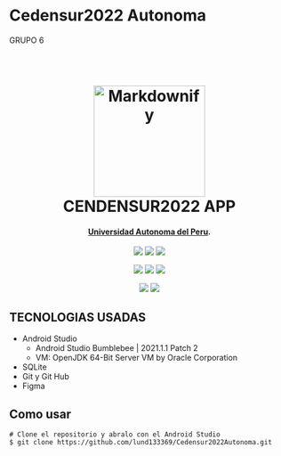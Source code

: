 # Cedensur2022 Autonoma
GRUPO 6

<h1 align="center">
  <br>
  <img src="https://raw.githubusercontent.com/lund133369/Cedensur2022Autonoma/master/app/src/main/res/drawable-v24/icono.png" alt="Markdownify" width="200"></a>
  <br>
  CENDENSUR2022 APP
  <br>
</h1>

<h4 align="center"><a href="https://www.autonoma.pe/" target="_blank">Universidad Autonoma del Peru</a>.</h4>

<p align="center">
  <a href=""><img src="https://raw.githubusercontent.com/lund133369/Cedensur2022Autonoma/master/capturas/9.jpeg"></a>
  <a href=""><img src="https://raw.githubusercontent.com/lund133369/Cedensur2022Autonoma/master/capturas/2.jpeg"></a>
  <a href=""><img src="https://raw.githubusercontent.com/lund133369/Cedensur2022Autonoma/master/capturas/3.jpeg"></a>
</p>
<p align="center">
  <a href=""><img src="https://raw.githubusercontent.com/lund133369/Cedensur2022Autonoma/master/capturas/4.jpeg"></a>
  <a href=""><img src="https://raw.githubusercontent.com/lund133369/Cedensur2022Autonoma/master/capturas/5.jpeg"></a>
  <a href=""><img src="https://raw.githubusercontent.com/lund133369/Cedensur2022Autonoma/master/capturas/6.jpeg"></a>
</p>
<p align="center">
  <a href=""><img src="https://raw.githubusercontent.com/lund133369/Cedensur2022Autonoma/master/capturas/7.jpeg"></a>
  <a href=""><img src="https://raw.githubusercontent.com/lund133369/Cedensur2022Autonoma/master/capturas/8.jpeg"></a>
</p>


## TECNOLOGIAS USADAS

* Android Studio
  - Android Studio Bumblebee | 2021.1.1 Patch 2
  - VM: OpenJDK 64-Bit Server VM by Oracle Corporation
* SQLite
* Git y Git Hub
* Figma

## Como usar


```
# Clone el repositorio y abralo con el Android Studio
$ git clone https://github.com/lund133369/Cedensur2022Autonoma.git
```
